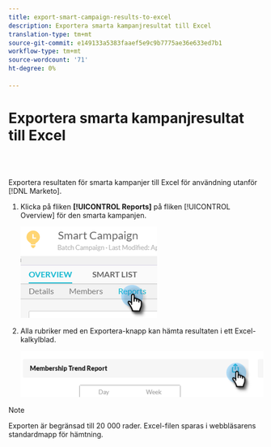 ```yaml
---
title: export-smart-campaign-results-to-excel
description: Exportera smarta kampanjresultat till Excel
translation-type: tm+mt
source-git-commit: e149133a5383faaef5e9c9b7775ae36e633ed7b1
workflow-type: tm+mt
source-wordcount: '71'
ht-degree: 0%

---
```



# Exportera smarta kampanjresultat till Excel

<br> 

Exportera resultaten för smarta kampanjer till Excel för användning utanför [!DNL Marketo].

1. Klicka på fliken **[!UICONTROL Reports]** på fliken [!UICONTROL Overview] för den smarta kampanjen.

   ![Bild ett](/help/sky/assets/smart-campaigns/export-smart-campaign-results-to-excel/export-smart-campaign-results-to-excel-1.png)

1. Alla rubriker med en Exportera-knapp kan hämta resultaten i ett Excel-kalkylblad.

   ![Bild två](/help/sky/assets/smart-campaigns/export-smart-campaign-results-to-excel/export-smart-campaign-results-to-excel-2.png)

>[!NOTE]
>
>Exporten är begränsad till 20 000 rader. Excel-filen sparas i webbläsarens standardmapp för hämtning.
